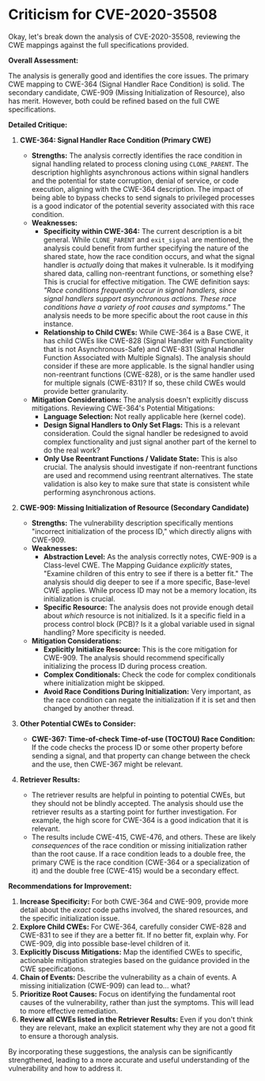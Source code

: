 # Criticism for CVE-2020-35508

Okay, let's break down the analysis of CVE-2020-35508, reviewing the CWE mappings against the full specifications provided.

**Overall Assessment:**

The analysis is generally good and identifies the core issues. The primary CWE mapping to CWE-364 (Signal Handler Race Condition) is solid.  The secondary candidate, CWE-909 (Missing Initialization of Resource), also has merit. However, both could be refined based on the full CWE specifications.

**Detailed Critique:**

1.  **CWE-364: Signal Handler Race Condition (Primary CWE)**

    *   **Strengths:** The analysis correctly identifies the race condition in signal handling related to process cloning using `CLONE_PARENT`. The description highlights asynchronous actions within signal handlers and the potential for state corruption, denial of service, or code execution, aligning with the CWE-364 description. The impact of being able to bypass checks to send signals to privileged processes is a good indicator of the potential severity associated with this race condition.
    *   **Weaknesses:**
        *   **Specificity within CWE-364:** The current description is a bit general. While `CLONE_PARENT` and `exit_signal` are mentioned, the analysis could benefit from further specifying the nature of the shared state, how the race condition occurs, and what the signal handler is *actually* doing that makes it vulnerable.  Is it modifying shared data, calling non-reentrant functions, or something else?  This is crucial for effective mitigation. The CWE definition says: _"Race conditions frequently occur in signal handlers, since signal handlers support asynchronous actions. These race conditions have a variety of root causes and symptoms."_  The analysis needs to be more specific about the root cause in *this* instance.
        *   **Relationship to Child CWEs:** While CWE-364 is a Base CWE, it has child CWEs like CWE-828 (Signal Handler with Functionality that is not Asynchronous-Safe) and CWE-831 (Signal Handler Function Associated with Multiple Signals). The analysis should consider if these are more applicable. Is the signal handler using non-reentrant functions (CWE-828), or is the same handler used for multiple signals (CWE-831)? If so, these child CWEs would provide better granularity.
    *   **Mitigation Considerations:** The analysis doesn't explicitly discuss mitigations.  Reviewing CWE-364's Potential Mitigations:
        *   **Language Selection:**  Not really applicable here (kernel code).
        *   **Design Signal Handlers to Only Set Flags:**  This is a relevant consideration.  Could the signal handler be redesigned to avoid complex functionality and just signal another part of the kernel to do the real work?
        *   **Only Use Reentrant Functions / Validate State:** This is also crucial. The analysis should investigate if non-reentrant functions are used and recommend using reentrant alternatives. The state validation is also key to make sure that state is consistent while performing asynchronous actions.

2.  **CWE-909: Missing Initialization of Resource (Secondary Candidate)**

    *   **Strengths:** The vulnerability description specifically mentions "incorrect initialization of the process ID," which directly aligns with CWE-909.
    *   **Weaknesses:**
        *   **Abstraction Level:** As the analysis correctly notes, CWE-909 is a Class-level CWE.  The Mapping Guidance *explicitly* states, "Examine children of this entry to see if there is a better fit."  The analysis should dig deeper to see if a more specific, Base-level CWE applies. While process ID may not be a memory location, its initialization is crucial.
        *   **Specific Resource:** The analysis does not provide enough detail about *which* resource is not initialized. Is it a specific field in a process control block (PCB)? Is it a global variable used in signal handling? More specificity is needed.
    *   **Mitigation Considerations:**
        *   **Explicitly Initialize Resource:** This is the core mitigation for CWE-909. The analysis should recommend specifically initializing the process ID during process creation.
        *   **Complex Conditionals:** Check the code for complex conditionals where initialization might be skipped.
        *   **Avoid Race Conditions During Initialization:** Very important, as the race condition can negate the initialization if it is set and then changed by another thread.

3.  **Other Potential CWEs to Consider:**

    *   **CWE-367: Time-of-check Time-of-use (TOCTOU) Race Condition:** If the code checks the process ID or some other property before sending a signal, and that property can change between the check and the use, then CWE-367 might be relevant.

4.  **Retriever Results:**

    *   The retriever results are helpful in pointing to potential CWEs, but they should not be blindly accepted.  The analysis should use the retriever results as a starting point for further investigation.  For example, the high score for CWE-364 is a good indication that it is relevant.
    *   The results include CWE-415, CWE-476, and others. These are likely *consequences* of the race condition or missing initialization rather than the root cause. If a race condition leads to a double free, the primary CWE is the race condition (CWE-364 or a specialization of it) and the double free (CWE-415) would be a secondary effect.

**Recommendations for Improvement:**

1.  **Increase Specificity:**  For both CWE-364 and CWE-909, provide more detail about the *exact* code paths involved, the shared resources, and the specific initialization issue.
2.  **Explore Child CWEs:**  For CWE-364, carefully consider CWE-828 and CWE-831 to see if they are a better fit. If no better fit, explain why. For CWE-909, dig into possible base-level children of it.
3.  **Explicitly Discuss Mitigations:**  Map the identified CWEs to specific, actionable mitigation strategies based on the guidance provided in the CWE specifications.
4.  **Chain of Events:** Describe the vulnerability as a chain of events. A missing initialization (CWE-909) can lead to... what?
5.  **Prioritize Root Causes:** Focus on identifying the fundamental root causes of the vulnerability, rather than just the symptoms. This will lead to more effective remediation.
6.  **Review all CWEs listed in the Retriever Results:** Even if you don't think they are relevant, make an explicit statement why they are not a good fit to ensure a thorough analysis.

By incorporating these suggestions, the analysis can be significantly strengthened, leading to a more accurate and useful understanding of the vulnerability and how to address it.